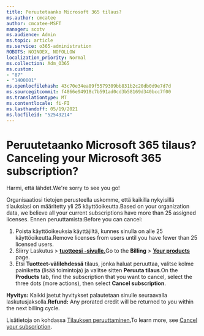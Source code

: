 ```yaml
---
title: Peruutetaanko Microsoft 365 tilaus?
ms.author: cmcatee
author: cmcatee-MSFT
manager: scotv
ms.audience: Admin
ms.topic: article
ms.service: o365-administration
ROBOTS: NOINDEX, NOFOLLOW
localization_priority: Normal
ms.collection: Adm_O365
ms.custom:
- "87"
- "1400001"
ms.openlocfilehash: 43c70e34ea89f5579309bb831b2c20db0d9e7d7d
ms.sourcegitcommit: f4866e94918c7b591ad0cd3b58169d340bcc7f00
ms.translationtype: MT
ms.contentlocale: fi-FI
ms.lasthandoff: 05/19/2021
ms.locfileid: "52543214"
---
```

# <a name="canceling-your-microsoft-365-subscription"></a><span data-ttu-id="dbb0a-102">Peruutetaanko Microsoft 365 tilaus?</span><span class="sxs-lookup"><span data-stu-id="dbb0a-102">Canceling your Microsoft 365 subscription?</span></span>

<span data-ttu-id="dbb0a-103">Harmi, että lähdet.</span><span class="sxs-lookup"><span data-stu-id="dbb0a-103">We're sorry to see you go!</span></span>
  
<span data-ttu-id="dbb0a-104">Organisaatiosi tietojen perusteella uskomme, että kaikilla nykyisillä tilauksiasi on määritetty yli 25 käyttöoikeutta.</span><span class="sxs-lookup"><span data-stu-id="dbb0a-104">Based on your organization data, we believe all your current subscriptions have more than 25 assigned licenses.</span></span> <span data-ttu-id="dbb0a-105">Ennen peruuttamista:</span><span class="sxs-lookup"><span data-stu-id="dbb0a-105">Before you can cancel:</span></span>

1. <span data-ttu-id="dbb0a-106">Poista käyttöoikeuksia käyttäjiltä, kunnes sinulla on alle 25 käyttöoikeutta.</span><span class="sxs-lookup"><span data-stu-id="dbb0a-106">Remove licenses from users until you have fewer than 25 licensed users.</span></span>
2. <span data-ttu-id="dbb0a-107">Siirry Laskutus  \> **[tuotteesi -sivulle.](https://go.microsoft.com/fwlink/p/?linkid=842054)**</span><span class="sxs-lookup"><span data-stu-id="dbb0a-107">Go to the **Billing** \> **[Your products](https://go.microsoft.com/fwlink/p/?linkid=842054)** page.</span></span>
3. <span data-ttu-id="dbb0a-108">Etsi **Tuotteet-välilehdessä** tilaus, jonka haluat peruuttaa, valitse kolme painiketta (lisää toimintoja) ja valitse sitten **Peruuta tilaus**.</span><span class="sxs-lookup"><span data-stu-id="dbb0a-108">On the **Products** tab, find the subscription that you want to cancel, select the three dots (more actions), then select **Cancel subscription**.</span></span>

<span data-ttu-id="dbb0a-109">**Hyvitys:** Kaikki jaetut hyvitykset palautetaan sinulle seuraavalla laskutusjaksolla.</span><span class="sxs-lookup"><span data-stu-id="dbb0a-109">**Refund:** Any prorated credit will be returned to you within the next billing cycle.</span></span>

<span data-ttu-id="dbb0a-110">Lisätietoja on kohdassa [Tilauksen peruuttaminen.](/microsoft-365/commerce/subscriptions/cancel-your-subscription)</span><span class="sxs-lookup"><span data-stu-id="dbb0a-110">To learn more, see [Cancel your subscription](/microsoft-365/commerce/subscriptions/cancel-your-subscription).</span></span>